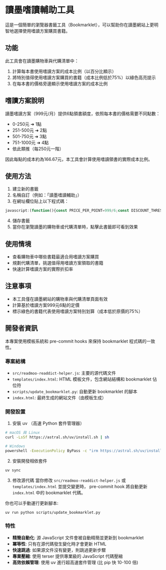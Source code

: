 # 讀墨嗜讀輔助工具

這是一個簡單的瀏覽器書籤工具（Bookmarklet），可以幫助你在讀墨網站上更明智地選擇使用嗜讀方案購買書籍。

## 功能

此工具會在讀墨購物車與代購清單中：

1. 計算每本書使用嗜讀方案的成本比例（以百分比顯示）
2. 將特別值得使用嗜讀方案購買的書籍（成本比例低於75%）以綠色高亮提示
3. 在每本書的價格旁邊顯示使用嗜讀方案的成本比例

## 嗜讀方案說明

讀墨嗜讀方案（999元/月）提供6點領書額度，依照每本書的價格需要不同點數：

- 0-250元 ➜ 1點
- 251-500元 ➜ 2點
- 501-750元 ➜ 3點
- 751-1000元 ➜ 4點
- 依此類推（每250元一階）

因此每點的成本約為166.67元，本工具會計算使用嗜讀領書的實際成本比例。

## 使用方法

1. 建立新的書籤
2. 名稱自訂（例如：「讀墨嗜讀輔助」）
3. 在網址欄位貼上以下程式碼：

```javascript
javascript:(function(){const PRICE_PER_POINT=999/6;const DISCOUNT_THRESHOLD=0.75;const getPointsNeeded=(price)=>{return Math.ceil(price/250);};const priceElements=document.querySelectorAll(".item-price-box .item-price");priceElements.forEach(el=>{const match=el.textContent.match(/NT\$ ?(\d+)/);if(!match)return;const price=parseInt(match[1],10);const points=getPointsNeeded(price);const cost=points*PRICE_PER_POINT;const discount=cost/price;if(discount<=DISCOUNT_THRESHOLD){el.style.backgroundColor="#c8facc";el.style.borderRadius="4px";el.style.padding="2px 4px";}const label=document.createElement("span");label.textContent=` (領書=${Math.round(discount*100)}%)`;label.style.color=discount<=DISCOUNT_THRESHOLD?"#0a8f3c":"#555";label.style.fontSize="0.9em";label.style.marginLeft="4px";el.appendChild(label);});})();
```

4. 儲存書籤
5. 當你在瀏覽讀墨的購物車或代購清單時，點擊此書籤即可看到效果

## 使用情境

- 查看購物車中哪些書籍最適合用嗜讀方案購買
- 規劃代購清單，挑選值得用嗜讀方案領取的書籍
- 快速計算嗜讀方案的實際折扣率

## 注意事項

- 本工具僅在讀墨網站的購物車與代購清單頁面有效
- 計算基於嗜讀方案999元6點的定價
- 標示綠色的書籍代表使用嗜讀方案特別划算（成本低於原價的75%）

## 開發者資訊

本專案使用模板系統和 pre-commit hooks 來保持 bookmarklet 程式碼的一致性。

### 專案結構
- `src/readmoo-readdict-helper.js`: 主要的源代碼文件
- `templates/index.html`: HTML 模板文件，包含網站結構和 bookmarklet 佔位符
- `scripts/update_bookmarklet.py`: 自動更新 bookmarklet 的腳本
- `index.html`: 最終生成的網站文件（由模板生成）

### 開發設置

1. 安裝 uv （高速 Python 套件管理器）
```bash
# macOS 與 Linux
curl -LsSf https://astral.sh/uv/install.sh | sh

# Windows
powershell -ExecutionPolicy ByPass -c "irm https://astral.sh/uv/install.ps1 | iex"
```

2. 安裝開發相依套件
```bash
uv sync
```

3. 修改源代碼
當你修改 `src/readmoo-readdict-helper.js` 或 `templates/index.html` 並提交變更時，
pre-commit hook 將自動更新 `index.html` 中的 bookmarklet 代碼。

你也可以手動運行更新腳本:
```bash
uv run python scripts/update_bookmarklet.py
```

### 特性
- **精簡自動化**: 源 JavaScript 文件會被自動精簡並更新到 bookmarklet
- **冪等性**: 只有在源代碼發生變化時才會更新 HTML
- **快速跳過**: 如果源文件沒有變更，則跳過更新步驟
- **專業壓縮**: 使用 terser 提供專業級的 JavaScript 代碼壓縮
- **高效依賴管理**: 使用 uv 進行超高速套件管理 (比 pip 快 10-100 倍)
